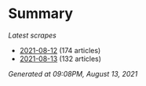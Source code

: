 # Summary
*Latest scrapes*
* [2021-08-12](https://github.com/nuuuwan/news_lk/blob/data/news_lk.2021-08-12.json) (174 articles)
* [2021-08-13](https://github.com/nuuuwan/news_lk/blob/data/news_lk.2021-08-13.json) (132 articles)

*Generated at 09:08PM, August 13, 2021*